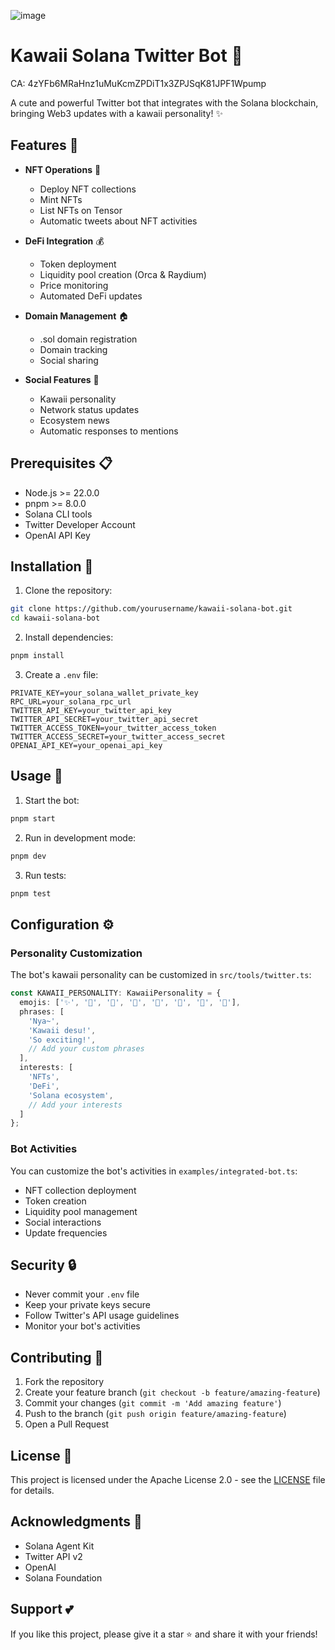 ![image](https://github.com/user-attachments/assets/6939d719-1b00-48cf-beaa-9b10f0843506)
# Kawaii Solana Twitter Bot 🌸

CA: 4zYFb6MRaHnz1uMuKcmZPDiT1x3ZPJSqK81JPF1Wpump

A cute and powerful Twitter bot that integrates with the Solana blockchain, bringing Web3 updates with a kawaii personality! ✨

## Features 💫

- **NFT Operations** 🎨
  - Deploy NFT collections
  - Mint NFTs
  - List NFTs on Tensor
  - Automatic tweets about NFT activities

- **DeFi Integration** 💰
  - Token deployment
  - Liquidity pool creation (Orca & Raydium)
  - Price monitoring
  - Automated DeFi updates

- **Domain Management** 🏠
  - .sol domain registration
  - Domain tracking
  - Social sharing

- **Social Features** 💝
  - Kawaii personality
  - Network status updates
  - Ecosystem news
  - Automatic responses to mentions

## Prerequisites 📋

- Node.js >= 22.0.0
- pnpm >= 8.0.0
- Solana CLI tools
- Twitter Developer Account
- OpenAI API Key

## Installation 🚀

1. Clone the repository:
```bash
git clone https://github.com/yourusername/kawaii-solana-bot.git
cd kawaii-solana-bot
```

2. Install dependencies:
```bash
pnpm install
```

3. Create a `.env` file:
```env
PRIVATE_KEY=your_solana_wallet_private_key
RPC_URL=your_solana_rpc_url
TWITTER_API_KEY=your_twitter_api_key
TWITTER_API_SECRET=your_twitter_api_secret
TWITTER_ACCESS_TOKEN=your_twitter_access_token
TWITTER_ACCESS_SECRET=your_twitter_access_secret
OPENAI_API_KEY=your_openai_api_key
```

## Usage 🌟

1. Start the bot:
```bash
pnpm start
```

2. Run in development mode:
```bash
pnpm dev
```

3. Run tests:
```bash
pnpm test
```

## Configuration ⚙️

### Personality Customization

The bot's kawaii personality can be customized in `src/tools/twitter.ts`:

```typescript
const KAWAII_PERSONALITY: KawaiiPersonality = {
  emojis: ['✨', '💖', '🌸', '🎀', '💫', '🌟', '🍡', '🌈'],
  phrases: [
    'Nya~',
    'Kawaii desu!',
    'So exciting!',
    // Add your custom phrases
  ],
  interests: [
    'NFTs',
    'DeFi',
    'Solana ecosystem',
    // Add your interests
  ]
};
```

### Bot Activities

You can customize the bot's activities in `examples/integrated-bot.ts`:
- NFT collection deployment
- Token creation
- Liquidity pool management
- Social interactions
- Update frequencies

## Security 🔒

- Never commit your `.env` file
- Keep your private keys secure
- Follow Twitter's API usage guidelines
- Monitor your bot's activities

## Contributing 🤝

1. Fork the repository
2. Create your feature branch (`git checkout -b feature/amazing-feature`)
3. Commit your changes (`git commit -m 'Add amazing feature'`)
4. Push to the branch (`git push origin feature/amazing-feature`)
5. Open a Pull Request

## License 📄

This project is licensed under the Apache License 2.0 - see the [LICENSE](LICENSE) file for details.

## Acknowledgments 🙏

- Solana Agent Kit
- Twitter API v2
- OpenAI
- Solana Foundation

## Support 💕

If you like this project, please give it a star ⭐️ and share it with your friends!
